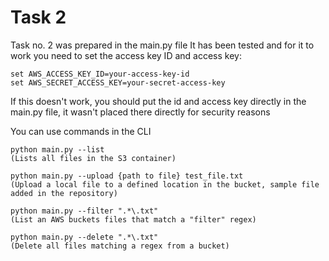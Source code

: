 # Task 2

Task no. 2 was prepared in the main.py file
It has been tested and for it to work you need to set the access key ID and access key:
```
set AWS_ACCESS_KEY_ID=your-access-key-id
set AWS_SECRET_ACCESS_KEY=your-secret-access-key
``` 
If this doesn't work, you should put the id and access key directly in the main.py file, it wasn't placed there directly for security reasons

You can use commands in the CLI
```
python main.py --list  
(Lists all files in the S3 container)

python main.py --upload {path to file} test_file.txt 
(Upload a local file to a defined location in the bucket, sample file added in the repository)

python main.py --filter ".*\.txt" 
(List an AWS buckets files that match a "filter" regex)

python main.py --delete ".*\.txt"  
(Delete all files matching a regex from a bucket)
```
